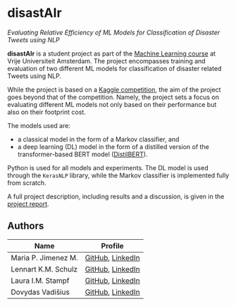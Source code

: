 # disastAIr
*Evaluating Relative Efficiency of ML Models for Classification of Disaster Tweets using NLP*

**disastAIr** is a student project as part of the [Machine Learning course](https://mlvu.github.io/) at Vrije Universiteit Amsterdam. The project encompasses training and evaluation of two different ML models for classification of disaster related Tweets using NLP.

While the project is based on a [Kaggle competition](https://www.kaggle.com/competitions/nlp-getting-started), the aim of the project goes beyond that of the competition. Namely, the project sets a focus on evaluating different ML models not only based on their performance but also on their footprint cost. 

The models used are:
- a classical model in the form of a Markov classifier, and
- a deep learning (DL) model in the form of a distilled version of the transformer-based BERT model ([DistilBERT](https://arxiv.org/abs/1910.01108)).

Python is used for all models and experiments. The DL model is used through the `KerasNLP` library, while the Markov classifier is implemented fully from scratch.

A full project description, including results and a discussion, is given in the [project report](Report.pdf).

## Authors
| Name | Profile |
|---|---|
| Maria P. Jimenez M. | [GitHub](https://github.com/mapa21), [LinkedIn](https://www.linkedin.com/in/maria-paula-jim%C3%A9nez-moreno-59593221b/) |
| Lennart K.M. Schulz | [GitHub](https://github.com/lkm-schulz), [LinkedIn](https://www.linkedin.com/in/lkm-schulz/) |
| Laura I.M. Stampf | [GitHub](https://github.com/laustam), [LinkedIn](https://www.linkedin.com/in/laura-stampf/) |
| Dovydas Vadišius | [GitHub](https://github.com/DovydasVad), [LinkedIn](https://www.linkedin.com/in/dovydas-vadisius/) |
